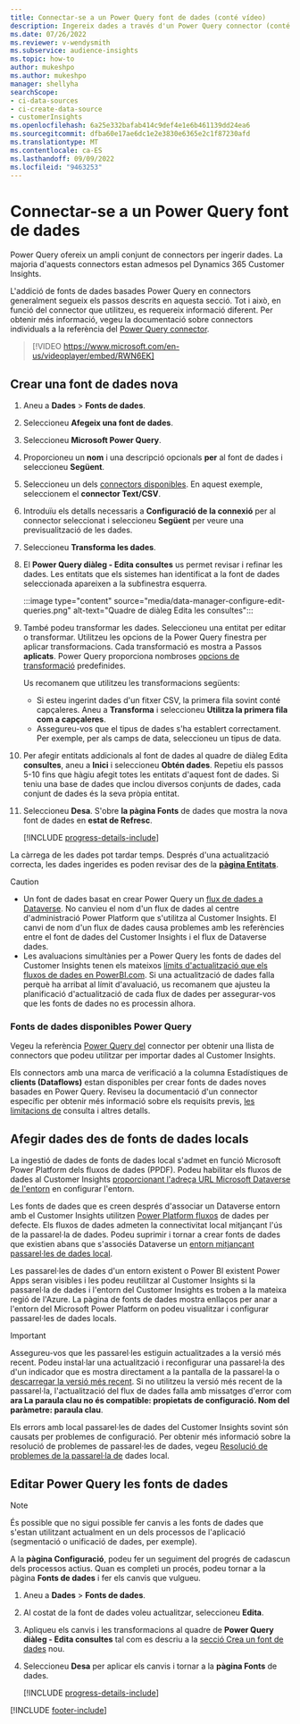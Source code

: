 ```yaml
---
title: Connectar-se a un Power Query font de dades (conté vídeo)
description: Ingereix dades a través d'un Power Query connector (conté vídeo).
ms.date: 07/26/2022
ms.reviewer: v-wendysmith
ms.subservice: audience-insights
ms.topic: how-to
author: mukeshpo
ms.author: mukeshpo
manager: shellyha
searchScope:
- ci-data-sources
- ci-create-data-source
- customerInsights
ms.openlocfilehash: 6a25e332bafab414c9def4e1e6b461139dd24ea6
ms.sourcegitcommit: dfba60e17ae6dc1e2e3830e6365e2c1f87230afd
ms.translationtype: MT
ms.contentlocale: ca-ES
ms.lasthandoff: 09/09/2022
ms.locfileid: "9463253"
---
```

# <a name="connect-to-a-power-query-data-source"></a>Connectar-se a un Power Query font de dades

Power Query ofereix un ampli conjunt de connectors per ingerir dades. La majoria d'aquests connectors estan admesos pel Dynamics 365 Customer Insights.

L'addició de fonts de dades basades Power Query en connectors generalment segueix els passos descrits en aquesta secció. Tot i això, en funció del connector que utilitzeu, es requereix informació diferent. Per obtenir més informació, vegeu la documentació sobre connectors individuals a la referència del [Power Query connector](/power-query/connectors/).

> [!VIDEO https://www.microsoft.com/en-us/videoplayer/embed/RWN6EK]

## <a name="create-a-new-data-source"></a>Crear una font de dades nova

1. Aneu a **Dades** > **Fonts de dades**.

1. Seleccioneu **Afegeix una font de dades**.

1. Seleccioneu **Microsoft Power Query**.

1. Proporcioneu un **nom** i una descripció opcionals **per** al font de dades i seleccioneu **Següent**.

1. Seleccioneu un dels [connectors disponibles](#available-power-query-data-sources). En aquest exemple, seleccionem el **connector Text/CSV**.

1. Introduïu els detalls necessaris a **Configuració de la connexió** per al connector seleccionat i seleccioneu **Següent** per veure una previsualització de les dades.

1. Seleccioneu **Transforma les dades**.

1. El **Power Query diàleg - Edita consultes** us permet revisar i refinar les dades. Les entitats que els sistemes han identificat a la font de dades seleccionada apareixen a la subfinestra esquerra.

   :::image type="content" source="media/data-manager-configure-edit-queries.png" alt-text="Quadre de diàleg Edita les consultes":::

1. També podeu transformar les dades. Seleccioneu una entitat per editar o transformar. Utilitzeu les opcions de la Power Query finestra per aplicar transformacions. Cada transformació es mostra a Passos **aplicats**. Power Query proporciona nombroses [opcions de transformació](/power-query/power-query-what-is-power-query#transformations) predefinides.

   Us recomanem que utilitzeu les transformacions següents:

   - Si esteu ingerint dades d'un fitxer CSV, la primera fila sovint conté capçaleres. Aneu a **Transforma** i seleccioneu **Utilitza la primera fila com a capçaleres**.
   - Assegureu-vos que el tipus de dades s'ha establert correctament. Per exemple, per als camps de data, seleccioneu un tipus de data.

1. Per afegir entitats addicionals al font de dades al quadre de diàleg Edita **consultes**, aneu a **Inici** i seleccioneu **Obtén dades**. Repetiu els passos 5-10 fins que hàgiu afegit totes les entitats d'aquest font de dades. Si teniu una base de dades que inclou diversos conjunts de dades, cada conjunt de dades és la seva pròpia entitat.

1. Seleccioneu **Desa**. S'obre **la pàgina Fonts** de dades que mostra la nova font de dades en **estat de Refresc**.

   [!INCLUDE [progress-details-include](includes/progress-details-pane.md)]

La càrrega de les dades pot tardar temps. Després d'una actualització correcta, les dades ingerides es poden revisar des de la [**pàgina Entitats**](entities.md).

> [!CAUTION]
>
> - Un font de dades basat en crear Power Query un [flux de dades a Dataverse](/power-query/dataflows/overview-dataflows-across-power-platform-dynamics-365). No canvieu el nom d'un flux de dades al centre d'administració Power Platform que s'utilitza al Customer Insights. El canvi de nom d'un flux de dades causa problemes amb les referències entre el font de dades del Customer Insights i el flux de Dataverse dades.
> - Les avaluacions simultànies per a Power Query les fonts de dades del Customer Insights tenen els mateixos [límits d'actualització que els fluxos de dades en PowerBI.com](/power-query/power-query-online-limits#refresh-limits). Si una actualització de dades falla perquè ha arribat al límit d'avaluació, us recomanem que ajusteu la planificació d'actualització de cada flux de dades per assegurar-vos que les fonts de dades no es processin alhora.

### <a name="available-power-query-data-sources"></a>Fonts de dades disponibles Power Query

Vegeu la referència [Power Query del](/power-query/connectors/) connector per obtenir una llista de connectors que podeu utilitzar per importar dades al Customer Insights.

Els connectors amb una marca de verificació a la columna Estadístiques de **clients (Dataflows)** estan disponibles per crear fonts de dades noves basades en Power Query. Reviseu la documentació d'un connector específic per obtenir més informació sobre els requisits previs, [les limitacions de](/power-query/power-query-online-limits) consulta i altres detalls.

## <a name="add-data-from-on-premises-data-sources"></a>Afegir dades des de fonts de dades locals

La ingestió de dades de fonts de dades local s'admet en funció Microsoft Power Platform dels fluxos de dades (PPDF). Podeu habilitar els fluxos de dades al Customer Insights [proporcionant l'adreça URL Microsoft Dataverse de l'entorn](create-environment.md) en configurar l'entorn.

Les fonts de dades que es creen després d'associar un Dataverse entorn amb el Customer Insights utilitzen [Power Platform fluxos](/power-query/dataflows/overview-dataflows-across-power-platform-dynamics-365) de dades per defecte. Els fluxos de dades admeten la connectivitat local mitjançant l'ús de la passarel·la de dades. Podeu suprimir i tornar a crear fonts de dades que existien abans que s'associés Dataverse un [entorn mitjançant passarel·les de dades local](/data-integration/gateway/service-gateway-app).

Les passarel·les de dades d'un entorn existent o Power BI existent Power Apps seran visibles i les podeu reutilitzar al Customer Insights si la passarel·la de dades i l'entorn del Customer Insights es troben a la mateixa regió de l'Azure. La pàgina de fonts de dades mostra enllaços per anar a l'entorn del Microsoft Power Platform on podeu visualitzar i configurar passarel·les de dades locals.

> [!IMPORTANT]
> Assegureu-vos que les passarel·les estiguin actualitzades a la versió més recent. Podeu instal·lar una actualització i reconfigurar una passarel·la des d'un indicador que es mostra directament a la pantalla de la passarel·la o [descarregar la versió més recent](https://powerapps.microsoft.com/downloads/). Si no utilitzeu la versió més recent de la passarel·la, l'actualització del flux de dades falla amb missatges d'error com **ara La paraula clau no és compatible: propietats de configuració. Nom del paràmetre: paraula clau**.
>
> Els errors amb local passarel·les de dades del Customer Insights sovint són causats per problemes de configuració. Per obtenir més informació sobre la resolució de problemes de passarel·les de dades, vegeu [Resolució de problemes de la passarel·la de](/data-integration/gateway/service-gateway-tshoot) dades local.

## <a name="edit-power-query-data-sources"></a>Editar Power Query les fonts de dades

> [!NOTE]
> És possible que no sigui possible fer canvis a les fonts de dades que s'estan utilitzant actualment en un dels processos de l'aplicació (segmentació o unificació de dades, per exemple).
>
> A la **pàgina Configuració**, podeu fer un seguiment del progrés de cadascun dels processos actius. Quan es completi un procés, podeu tornar a la pàgina **Fonts de dades** i fer els canvis que vulgueu.

1. Aneu a **Dades** > **Fonts de dades**.

1. Al costat de la font de dades voleu actualitzar, seleccioneu **Edita**.

1. Apliqueu els canvis i les transformacions al quadre de **Power Query diàleg - Edita consultes** tal com es descriu a la [secció Crea un font de dades](#create-a-new-data-source) nou.

1. Seleccioneu **Desa** per aplicar els canvis i tornar a la **pàgina Fonts** de dades.

   [!INCLUDE [progress-details-include](includes/progress-details-pane.md)]

[!INCLUDE [footer-include](includes/footer-banner.md)]
